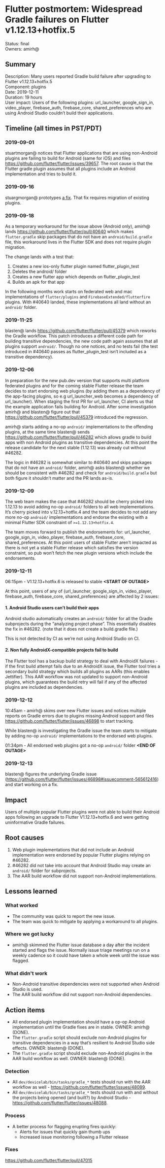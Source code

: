 # Flutter postmortem: Widespread Gradle failures on Flutter v1.12.13+hotfix.5

Status: final<br> Owners: amirh@

## Summary

Description: Many users reported Gradle build failure after upgrading to Flutter
v1.12.13+hotfix.5 <br> Component: plugins<br> Date: 2019-12-11<br> Duration: 19
hours<br> User impact: Users of the following plugins: url_launcher,
google_sign_in, video_player, firebase_auth, firebase_core, shared_preferences
who are using Android Studio couldn’t build their applications.

## Timeline (all times in PST/PDT)

### 2019-09-01

stuartmorgan@ notices that Flutter applications that are using non-Android
plugins are failing to build for Android (same for iOS) and files
https://github.com/flutter/flutter/issues/39657. The root cause is that the
Flutter gradle plugin assumes that all plugins include an Android implementation
and tries to build it.

### 2019-09-16

stuargmorgan@ prototypes
[a fix](https://github.com/flutter/flutter/compare/main...stuartmorgan:wip-platform-plugin-files?expand=1).
That fix requires migration of existing plugins.

### 2019-09-18

As a temporary workaround for the issue above (Android only), amirh@ lands
https://github.com/flutter/flutter/pull/40640 which makes `flutter.gradle` skip
packages that do not have an `android/build.gradle` file, this workaround lives
in the Flutter SDK and does not require plugin migration.

The change lands with a test that:

1. Creates a new ios-only flutter plugin named flutter_plugin_test
1. Deletes the android/ folder
1. Creates a new flutter app which depends on flutter_plugin_test
1. Builds an apk for that app

In the following months work starts on federated web and mac implementations of
`flutter/plugins` and `FirebaseExtended/flutterfire` plugins. With #40640
landed, these implementations all land without an `android/` folder.

### 2019-11-25

blasten@ lands https://github.com/flutter/flutter/pull/45379 which reworks the
Gradle workflow. This patch introduces a different code path for building
transitive dependencies, the new code path again assumes that all plugins
support `android/`. Though no one notices, and no tests fail (the test
introduced in #40640 passes as flutter_plugin_test isn’t included as a
transitive dependency).

### 2019-12-06

In preparation for the new pub.dev version that supports multi platform
federated plugins and for the coming stable Flutter release the team decides to
start endorsing web plugins (by adding them as a dependency of the app-facing
plugins, so e.g url_launcher_web becomes a dependency of url_launcher). When
staging the first PR for url_launcher, CI alerts us that the example application
fails building for Android. After some investigation amirh@ and blasten@ figure
out that https://github.com/flutter/flutter/pull/45379 introduced the
regression.

amirh@ starts adding a no-op `android/` implementations to the offending
plugins, at the same time blasten@ sends
https://github.com/flutter/flutter/pull/46282 which allows gradle to build apps
with non Android plugins as transitive dependencies. At this point the release
candidate for the next stable (1.12.13) was already cut without #46282.

The logic in #46282 is somewhat similar to #40640 and skips packages that do not
have an `android/` folder, amirh@ asks blasten@ whether we should be consistent
with #46282 and check for `android/build.gradle` but both figure it shouldn’t
matter and the PR lands as-is.

### 2019-12-09

The web team makes the case that #46282 should be cherry picked into 1.12.13 to
avoid adding no-op `android/` folders to all web implementations. It’s cherry
picked into v.12.13+hotfix.4 and the team decides to not add any more no-op
`android/` implementations and endorse the existing with a minimal Flutter SDK
constraint of `>=1.12.13+hotfix.4`.

The team moves forward to publish the endorsements for: url_launcher,
google_sign_in, video_player, firebase_auth, firebase_core, shared_preferences.
At this point users of stable Flutter aren’t impacted as there is not yet a
stable Flutter release which satisfies the version constraint, so pub won’t
fetch the new plugin versions which include the endorsements.

### 2019-12-11

06:15pm - V1.12.13+hotfix.6 is released to stable **\<START OF OUTAGE>**

At this point, users of any of {url_launcher, google_sign_in, video_player,
firebase_auth, firebase_core, shared_preferences} are affected by 2 issues:

#### 1. Android Studio users can’t build their apps

Android studio automatically creates an `android/` folder for all the Gradle
subprojects during the “analyzing project phase”. This essentially disables the
fix in #46282. (note that it does not create a build.gradle file.)

This is not detected by CI as we’re not using Android Studio on CI.

#### 2. Non fully AndroidX-compatible projects fail to build

The Flutter tool has a backup build strategy to deal with AndroidX failures - if
the first build attempt fails due to an AndroidX issue, the Flutter tool tries a
secondary build strategy which builds all plugins as AARs (this enables
Jettifier). This AAR workflow was not updated to support non-Android plugins,
which guarantees the build retry will fail if any of the affected plugins are
included as dependencies.

### 2019-12-12

10:45am - amirh@ skims over new Flutter issues and notices multiple reports on
Gradle errors due to plugins missing Android support and files
https://github.com/flutter/flutter/issues/46898 to start tracking.

While blasten@ is investigating the Gradle issue the team starts to mitigate by
adding no-op `android/` implementations to the endorsed web plugins.

01:34pm - All endorsed web plugins got a no-op `android/` folder **\<END OF
OUTAGE>**

### 2019-12-13

blasten@ figures the underlying Gradle issue
(https://github.com/flutter/flutter/issues/46898#issuecomment-565612416) and
start working on a fix.

## Impact

Users of multiple popular Flutter plugins were not able to build their Android
apps following an upgrade to Flutter V1.12.13+hotfix.6 and were getting
uninformative Gradle failures.

## Root causes

1. Web plugin implementations that did not include an Android implementation
   were endorsed by popular Flutter plugins relying on #46282.
1. #46282 did not take into account that Android Studio may create an `android/`
   folder for subprojects.
1. The AAR build workflow did not support non-Android implementations.

## Lessons learned

### What worked

- The community was quick to report the new issue.
- The team was quick to mitigate by applying a workaround to all plugins.

### Where we got lucky

- amirh@ skimmed the Flutter issue database a day after the incident started and
  flags the issue. Normally issue triage meetings run on a weekly cadence so it
  could have taken a whole week until the issue was flagged.

### What didn't work

- Non-Android transitive dependencies were not supported when Android Studio is
  used.
- The AAR build workflow did not support non-Android dependencies.

## Action items

- All endorsed plugin implementation should have a op-op Android implementation
  until the Gradle fixes are in stable. OWNER: amirh@ (DONE).
- The `flutter.gradle` script should exclude non-Android plugins for transitive
  dependencies in a way that’s resilient to Android Studio side effects. OWNER:
  blasten@ (DONE).
- The `flutter.gradle` script should exclude non-Android plugins in the AAR
  build workflow as well. OWNER: blasten@ (DONE).

### Detection

- All `dev/devicelab/bin/tasks/gradle_*` tests should run with the AAR workflow
  as well - https://github.com/flutter/flutter/issues/48089.
- All `dev/devicelab/bin/tasks/gradle_*` tests should run with and without the
  projects being opened (and built?) by Android Studio -
  https://github.com/flutter/flutter/issues/48088.

### Process

- A better process for flagging erupting fires quickly:
  - Alerts for issues that quickly gain thumb ups
  - Increased issue monitoring following a Flutter release

### Fixes

https://github.com/flutter/flutter/pull/47015
